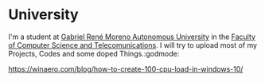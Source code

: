 # University

I'm a student at [Gabriel René Moreno Autonomous University](https://en.wikipedia.org/wiki/Universidad_Aut%C3%B3noma_Gabriel_Ren%C3%A9_Moreno) in the [Faculty of Computer Science and Telecomunications](https://es.wikipedia.org/wiki/Facultad_de_Ingenier%C3%ADa_en_Ciencias_de_la_Computaci%C3%B3n_y_Telecomunicaciones_(UAGRM)). I will try to upload most of my Projects, Codes and some doped Things.:godmode:


https://winaero.com/blog/how-to-create-100-cpu-load-in-windows-10/
